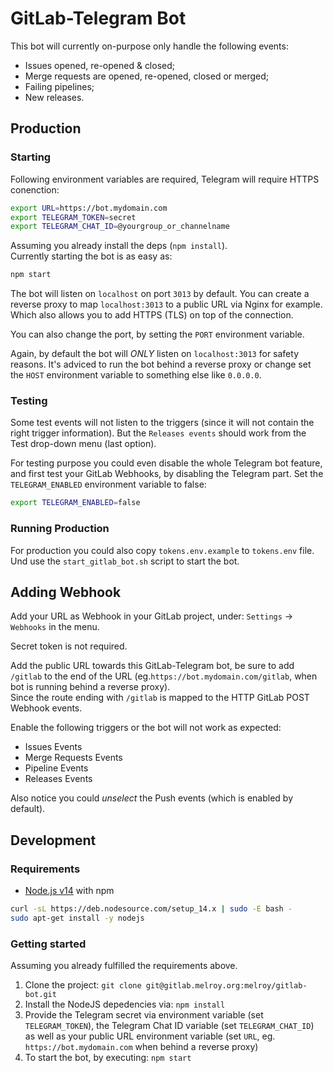 # GitLab-Telegram Bot

This bot will currently on-purpose only handle the following events:

* Issues opened, re-opened & closed;
* Merge requests are opened, re-opened, closed or merged;
* Failing pipelines;
* New releases.

## Production

### Starting

Following environment variables are required, Telegram will require HTTPS conenction:

```bash
export URL=https://bot.mydomain.com
export TELEGRAM_TOKEN=secret
export TELEGRAM_CHAT_ID=@yourgroup_or_channelname
```

Assuming you already install the deps (`npm install`).  
Currently starting the bot is as easy as:

```sh
npm start
```

The bot will listen on `localhost` on port `3013` by default. You can create a reverse proxy to map `localhost:3013` to a public URL via Nginx for example. Which also allows you to add HTTPS (TLS) on top of the connection.

You can also change the port, by setting the `PORT` environment variable.

Again, by default the bot will *ONLY* listen on `localhost:3013` for safety reasons. It's adviced to run the bot behind a reverse proxy or change set the `HOST` environment variable to something else like `0.0.0.0`.

### Testing

Some test events will not listen to the triggers (since it will not contain the right trigger information). But the `Releases events` should work from the Test drop-down menu (last option).

For testing purpose you could even disable the whole Telegram bot feature, and first test your GitLab Webhooks, by disabling the Telegram part. Set the `TELEGRAM_ENABLED` environment variable to false:

```bash
export TELEGRAM_ENABLED=false
```

### Running Production

For production you could also copy `tokens.env.example` to `tokens.env` file. Und use the `start_gitlab_bot.sh` script to start the bot.

## Adding Webhook

Add your URL as Webhook in your GitLab project, under: `Settings` -> `Webhooks` in the menu.

Secret token is not required.

Add the public URL towards this GitLab-Telegram bot, be sure to add `/gitlab` to the end of the URL (eg.`https://bot.mydomain.com/gitlab`, when bot is running behind a reverse proxy).  
Since the route ending with `/gitlab` is mapped to the HTTP GitLab POST Webhook events.

Enable the following triggers or the bot will not work as expected:

* Issues Events
* Merge Requests Events
* Pipeline Events
* Releases Events

Also notice you could *unselect* the Push events (which is enabled by default).

## Development

### Requirements

* [Node.js v14](https://nodejs.org/en/download/) with npm

```sh
curl -sL https://deb.nodesource.com/setup_14.x | sudo -E bash -
sudo apt-get install -y nodejs
```

### Getting started

Assuming you already fulfilled the requirements above.

1. Clone the project: `git clone git@gitlab.melroy.org:melroy/gitlab-bot.git`
2. Install the NodeJS depedencies via: `npm install`
3. Provide the Telegram secret via environment variable (set `TELEGRAM_TOKEN`), the Telegram Chat ID variable (set `TELEGRAM_CHAT_ID`) as well as your public URL environment variable (set `URL`, eg. `https://bot.mydomain.com` when behind a reverse proxy)
4. To start the bot, by executing: `npm start`
